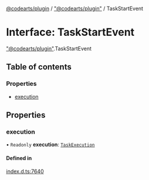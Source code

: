 [@codearts/plugin](../README.md) / ["@codearts/plugin"](../modules/_codearts_plugin_.md) / TaskStartEvent

# Interface: TaskStartEvent

["@codearts/plugin"](../modules/_codearts_plugin_.md).TaskStartEvent

## Table of contents

### Properties

- [execution](codearts_plugin_.TaskStartEvent.md#execution)

## Properties

### execution

• `Readonly` **execution**: [`TaskExecution`](codearts_plugin_.TaskExecution.md)

#### Defined in

[index.d.ts:7640](https://github.com/huaweicloud/cloudide-plugin-api/blob/d4de966/index.d.ts#L7640)
